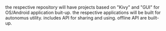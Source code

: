 the respective repository will have projects based on "Kivy" and "GUI" for OS/Android application buit-up.
the respective applications will be built for autonomus utility.
includes API for sharing and using.
offline API are built-up.
